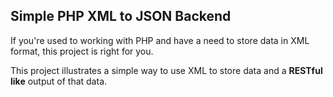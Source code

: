 ## Simple PHP XML to JSON Backend

If you're used to working with PHP and have a need to store data in XML format, this project is right for you.

This project illustrates a simple way to use XML to store data and a __RESTful like__ output of that data.
